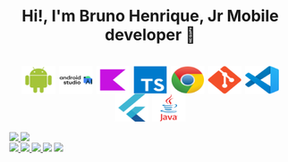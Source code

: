 <div style="display: inline_block" align="center"><br>

  <h1>Hi!, I'm Bruno Henrique, Jr Mobile developer 👋<h1/>
  <img align="center" alt="Android" height="50" width="60" src="https://github.com/devicons/devicon/blob/master/icons/android/android-original.svg">
  <img align="center" alt="AndroidStudio" height="50" width="60" src="https://github.com/devicons/devicon/blob/master/icons/androidstudio/androidstudio-original-wordmark.svg">
    <img align="center" alt="Kotlin" height="50" width="60" src="https://github.com/devicons/devicon/blob/master/icons//kotlin/kotlin-plain.svg">
  <img align="center" alt="TypeScript" height="50" width="60" src="https://github.com/devicons/devicon/blob/master/icons/typescript/typescript-original.svg">
  <img align="center" alt="Chrome" height="50" width="60" src="https://github.com/devicons/devicon/blob/master/icons/chrome/chrome-original.svg">
  <img align="center" alt="Git" height="50" width="60" src="https://github.com/devicons/devicon/blob/master/icons/git/git-original.svg">   
  <img align="center" alt="VisualStudioCode" height="50" width="60" src="https://github.com/devicons/devicon/blob/master/icons/vscode/vscode-original.svg">
  <img align="center" alt="Flutter" height="50" width="60" src="https://github.com/devicons/devicon/blob/master/icons/flutter/flutter-original.svg">
  <img align="center" alt="Java" height="50" width="60" src="https://github.com/devicons/devicon/blob/master/icons/java/java-original-wordmark.svg">
  
</div>
  
<div>
  <a href="https://github.com/brunoheenrique">
  <img height="180em" src="https://github-readme-stats-sigma-five.vercel.app/api?username=brunoheenrique&show_icons=true&theme=dark&include_all_commits=true&count_private=true"/>
  <img height="180em" src="https://github-readme-stats-sigma-five.vercel.app/api/top-langs/?username=brunoheenrique&layout=compact&langs_count=7&theme=dark"/>
</div>

  <div> 
  <img src="https://img.shields.io/badge/-Kotlin-blueviolet)">
  <img src="https://img.shields.io/badge/AS-Android%20Studio-9cf">
  <img src="https://img.shields.io/badge/-Android%20-brightgreen">
  <a href="https://www.linkedin.com/in/bruno-henrique-silva-40a883206/" target="_blank"><img src="https://img.shields.io/badge/LinkedIn-0077B5?style=for-the-   badge&logo=linkedin&logoColor=white" target="_blank"></a>
  <img src="https://img.shields.io/badge/TypeScript-007ACC?style=for-the-badge&logo=typescript&logoColor=white">
 
</div>
